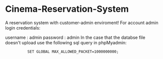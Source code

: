 # Cinema-Reservation-System
A reservation system with customer-admin enviroment!
For account admin login credentials:

 username : admin
 password : admin
In the case that the databse file doesn't upload use the following sql query in phpMyadmin:

              SET GLOBAL MAX_ALLOWED_PACKET=1000000000;
